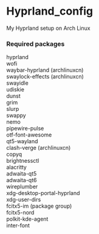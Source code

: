 # Hyprland_config
My Hyprland setup on Arch Linux

### Required packages
hyprland<br>
wofi<br>
waybar-hyprland (archlinuxcn)<br>
swaylock-effects (archlinuxcn)<br>
swayidle<br>
udiskie<br>
dunst<br>
grim<br>
slurp<br>
swappy<br>
nemo<br>
pipewire-pulse<br>
otf-font-awesome<br>
qt5-wayland<br>
clash-verge (archlinuxcn)<br>
copyq<br>
brightnessctl<br>
alacritty<br>
adwaita-qt5<br>
adwaita-qt6<br>
wireplumber<br>
xdg-desktop-portal-hyprland<br>
xdg-user-dirs<br>
fcitx5-im (package group)<br>
fcitx5-nord<br>
polkit-kde-agent<br>
inter-font
